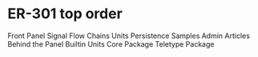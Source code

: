# ER-301 top order

Front Panel
Signal Flow
Chains
Units
Persistence
Samples
Admin
Articles
Behind the Panel
Builtin Units
Core Package
Teletype Package

